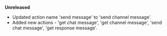 **Unreleased**
* Updated action name 'send message' to 'send channel message'.
* Added new actions - 'get chat message', 'get channel message', 'send chat message', 'get response message'.